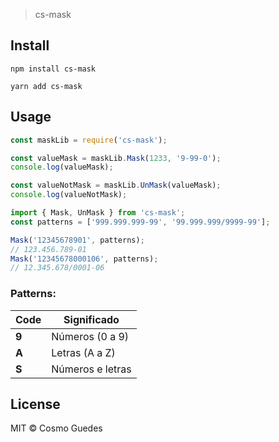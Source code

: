 > cs-mask

## Install

```
npm install cs-mask

yarn add cs-mask
```

## Usage

```js
const maskLib = require('cs-mask');

const valueMask = maskLib.Mask(1233, '9-99-0');
console.log(valueMask);

const valueNotMask = maskLib.UnMask(valueMask);
console.log(valueNotMask);
```

```js
import { Mask, UnMask } from 'cs-mask';
const patterns = ['999.999.999-99', '99.999.999/9999-99'];

Mask('12345678901', patterns);
// 123.456.789-01
Mask('12345678000106', patterns);
// 12.345.678/0001-06
```

### Patterns:

| Code  | Significado      |
| ----- | ---------------- |
| **9** | Números (0 a 9)  |
| **A** | Letras (A a Z)   |
| **S** | Números e letras |

## License

MIT © Cosmo Guedes
